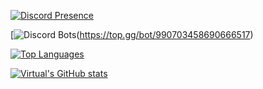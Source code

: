 [![Discord Presence](https://lanyard.cnrad.dev/api/491168478288674816)](https://discord.com/users/491168478288674816)

[![Discord Bots](https://top.gg/api/widget/990703458690666517.svg)(https://top.gg/bot/990703458690666517)

[![Top Languages](https://github-readme-stats.vercel.app/api/top-langs/?username=Nissanxz&layout=compact&langs_count=10&theme=tokyonight)](https://discord.com/users/491168478288674816)

[![Virtual's GitHub stats](https://github-readme-stats.vercel.app/api?username=Nissanxz&show_icons=true&theme=tokyonight)](https://discord.com/users/491168478288674816)

